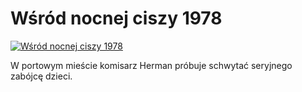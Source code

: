 Wśród nocnej ciszy 1978 
=============
[![Wśród nocnej ciszy 1978 ](http://vidos.pl/images/player.gif)](http://vidos.pl/wsrod-nocnej-ciszy-1978)

 W portowym mieście komisarz Herman próbuje schwytać seryjnego zabójcę dzieci.

